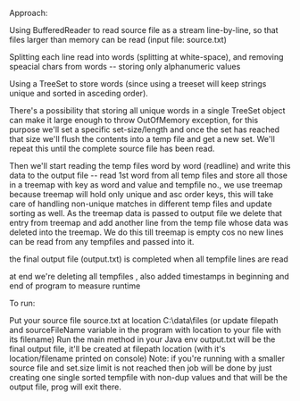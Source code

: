 Approach:

Using BufferedReader to read source file as a stream line-by-line, so that files larger than memory can be read (input file: source.txt)

Splitting each line read into words (splitting at white-space), and removing speacial chars from words -- storing only alphanumeric values

Using a TreeSet to store words (since using a treeset will keep strings unique and sorted in asceding order).

There's a possibility that storing all unique words in a single TreeSet object can make it large enough to throw OutOfMemory exception, for this purpose we'll set a specific set-size/length and once the set has reached that size we'll flush the contents into a temp file and get a new set. We'll repeat this until the complete source file has been read.

Then we'll start reading the temp files word by word (readline) and write this data to the output file -- read 1st word from all temp files and store all those in a treemap with key as word and value and tempfile no., we use treemap because treemap will hold only unique and asc order keys, this will take care of handling non-unique matches in different temp files and update sorting as well. As the treemap data is passed to output file we delete that entry from treemap and add another line from the temp file whose data was deleted into the treemap. We do this till treemap is empty cos no new lines can be read from any tempfiles and passed into it.

the final output file (output.txt) is completed when all tempfile lines are read

at end we're deleting all tempfiles , also added timestamps in beginning and end of program to measure runtime

To run:

Put your source file source.txt at location C:\data\files (or update filepath and sourceFileName variable in the program with location to your file with its filename)
Run the main method in your Java env
output.txt will be the final output file, it'll be created at filepath location (with it's location/filename printed on console)
Note: if you're running with a smaller source file and set.size limit is not reached then job will be done by just creating one single sorted tempfile with non-dup values and that will be the output file, prog will exit there.
